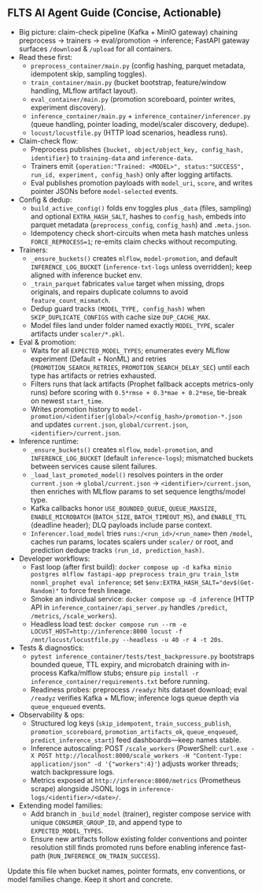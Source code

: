 ## FLTS AI Agent Guide (Concise, Actionable)

- Big picture: claim-check pipeline (Kafka + MinIO gateway) chaining preprocess → trainers → eval/promotion → inference; FastAPI gateway surfaces `/download` & `/upload` for all containers.
- Read these first:
	- `preprocess_container/main.py` (config hashing, parquet metadata, idempotent skip, sampling toggles).
	- `train_container/main.py` (bucket bootstrap, feature/window handling, MLflow artifact layout).
	- `eval_container/main.py` (promotion scoreboard, pointer writes, experiment discovery).
	- `inference_container/main.py` + `inference_container/inferencer.py` (queue handling, pointer loading, model/scaler discovery, dedupe).
	- `locust/locustfile.py` (HTTP load scenarios, headless runs).
- Claim-check flow:
	- Preprocess publishes `{bucket, object/object_key, config_hash, identifier}` to `training-data` and `inference-data`.
	- Trainers emit `{operation:"Trained: <MODEL>", status:"SUCCESS", run_id, experiment, config_hash}` only after logging artifacts.
	- Eval publishes promotion payloads with `model_uri`, `score`, and writes pointer JSONs before `model-selected` events.
- Config & dedup:
	- `build_active_config()` folds env toggles plus `_data` (files, sampling) and optional `EXTRA_HASH_SALT`, hashes to `config_hash`, embeds into parquet metadata (`preprocess_config`, `config_hash`) and `.meta.json`.
	- Idempotency check short-circuits when meta hash matches unless `FORCE_REPROCESS=1`; re-emits claim checks without recomputing.
- Trainers:
	- `_ensure_buckets()` creates `mlflow`, `model-promotion`, and default `INFERENCE_LOG_BUCKET` (`inference-txt-logs` unless overridden); keep aligned with inference bucket env.
	- `_train_parquet` fabricates `value` target when missing, drops originals, and repairs duplicate columns to avoid `feature_count_mismatch`.
	- Dedup guard tracks `(MODEL_TYPE, config_hash)` when `SKIP_DUPLICATE_CONFIGS` with cache size `DUP_CACHE_MAX`.
	- Model files land under folder named exactly `MODEL_TYPE`, scaler artifacts under `scaler/*.pkl`.
- Eval & promotion:
	- Waits for all `EXPECTED_MODEL_TYPES`; enumerates every MLflow experiment (Default + NonML) and retries (`PROMOTION_SEARCH_RETRIES`, `PROMOTION_SEARCH_DELAY_SEC`) until each type has artifacts or retries exhausted.
	- Filters runs that lack artifacts (Prophet fallback accepts metrics-only runs) before scoring with `0.5*rmse + 0.3*mae + 0.2*mse`, tie-break on newest `start_time`.
	- Writes promotion history to `model-promotion/<identifier|global>/<config_hash>/promotion-*.json` and updates `current.json`, `global/current.json`, `<identifier>/current.json`.
- Inference runtime:
	- `_ensure_buckets()` creates `mlflow`, `model-promotion`, and `INFERENCE_LOG_BUCKET` (default `inference-logs`); mismatched buckets between services cause silent failures.
	- `_load_last_promoted_model()` resolves pointers in the order `current.json` → `global/current.json` → `<identifier>/current.json`, then enriches with MLflow params to set sequence lengths/model type.
	- Kafka callbacks honor `USE_BOUNDED_QUEUE`, `QUEUE_MAXSIZE`, `ENABLE_MICROBATCH` (`BATCH_SIZE`, `BATCH_TIMEOUT_MS`), and `ENABLE_TTL` (deadline header); DLQ payloads include parse context.
	- `Inferencer.load_model` tries `runs:/<run_id>/<run_name>` then `/model`, caches run params, locates scalers under `scaler/` or root, and prediction dedupe tracks `(run_id, prediction_hash)`.
- Developer workflows:
	- Fast loop (after first build): `docker compose up -d kafka minio postgres mlflow fastapi-app preprocess train_gru train_lstm nonml_prophet eval inference`; set `$env:EXTRA_HASH_SALT="dev$(Get-Random)"` to force fresh lineage.
	- Smoke an individual service: `docker compose up -d inference` (HTTP API in `inference_container/api_server.py` handles `/predict`, `/metrics`, `/scale_workers`).
	- Headless load test: `docker compose run --rm -e LOCUST_HOST=http://inference:8000 locust -f /mnt/locust/locustfile.py --headless -u 40 -r 4 -t 20s`.
- Tests & diagnostics:
	- `pytest inference_container/tests/test_backpressure.py` bootstraps bounded queue, TTL expiry, and microbatch draining with in-process Kafka/mlflow stubs; ensure `pip install -r inference_container/requirements.txt` before running.
	- Readiness probes: preprocess `/readyz` hits dataset download; eval `/readyz` verifies Kafka + MLflow; inference logs queue depth via `queue_enqueued` events.
- Observability & ops:
	- Structured log keys (`skip_idempotent`, `train_success_publish`, `promotion_scoreboard`, `promotion_artifacts_ok`, `queue_enqueued`, `predict_inference_start`) feed dashboards—keep names stable.
	- Inference autoscaling: POST `/scale_workers` (PowerShell: `curl.exe -X POST http://localhost:8000/scale_workers -H "Content-Type: application/json" -d '{"workers":4}'`) adjusts worker threads; watch backpressure logs.
	- Metrics exposed at `http://inference:8000/metrics` (Prometheus scrape) alongside JSONL logs in `inference-logs/<identifier>/<date>/`.
- Extending model families:
	- Add branch in `_build_model` (trainer), register compose service with unique `CONSUMER_GROUP_ID`, and append type to `EXPECTED_MODEL_TYPES`.
	- Ensure new artifacts follow existing folder conventions and pointer resolution still finds promoted runs before enabling inference fast-path (`RUN_INFERENCE_ON_TRAIN_SUCCESS`).

Update this file when bucket names, pointer formats, env conventions, or model families change. Keep it short and concrete.
